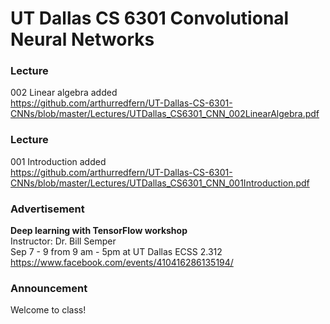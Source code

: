 # UT Dallas CS 6301 Convolutional Neural Networks

### Lecture
002 Linear algebra added  
https://github.com/arthurredfern/UT-Dallas-CS-6301-CNNs/blob/master/Lectures/UTDallas_CS6301_CNN_002LinearAlgebra.pdf

### Lecture
001 Introduction added  
https://github.com/arthurredfern/UT-Dallas-CS-6301-CNNs/blob/master/Lectures/UTDallas_CS6301_CNN_001Introduction.pdf

### Advertisement
**Deep learning with TensorFlow workshop**  
Instructor:  Dr. Bill Semper  
Sep 7 - 9 from 9 am - 5pm at UT Dallas ECSS 2.312  
https://www.facebook.com/events/410416286135194/

### Announcement
Welcome to class!
